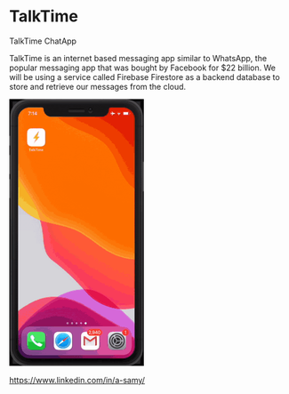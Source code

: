 # TalkTime
TalkTime ChatApp

TalkTime is an internet based messaging app similar to WhatsApp, the popular messaging app that was bought by Facebook for $22 billion. We will be using a service called Firebase Firestore as a backend database to store and retrieve our messages from the cloud. 

![Image of Yaktocat](https://github.com/dev-samy/TalkTime/blob/master/Talk-Time-HD-720p.gif)

https://www.linkedin.com/in/a-samy/
